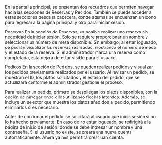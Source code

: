 En la pantalla principal, se presentan dos recuadros que permiten navegar hacia las secciones de Reservas y Pedidos. También se puede acceder a estas secciones desde la cabecera, donde además se encuentran un ícono para regresar a la página principal y otro para iniciar sesión.

Reservas
En la sección de Reservas, es posible realizar una reserva sin necesidad de iniciar sesión. Solo se requiere proporcionar un nombre y seleccionar un número de mesa disponible. Sin embargo, al estar logueado, se podrán visualizar las reservas realizadas, mostrando el número de mesa y el estado de la reserva. Si el administrador marca una reserva como completada, esta dejará de estar visible para el usuario.

Pedidos
En la sección de Pedidos, se pueden realizar pedidos y visualizar los pedidos previamente realizados por el usuario. Al revisar un pedido, se muestran el ID, los platos solicitados y el estado del pedido, que se actualizará conforme el administrador gestione el proceso.

Para realizar un pedido, primero se despliegan los platos disponibles, con la opción de navegar entre ellos utilizando flechas laterales. Además, se incluye un selector que muestra los platos añadidos al pedido, permitiendo eliminarlos si es necesario.

Antes de confirmar el pedido, se solicitará al usuario que inicie sesión si no lo ha hecho previamente. En caso de no estar logueado, se redirigirá a la página de inicio de sesión, donde se debe ingresar un nombre y una contraseña. Si el usuario no existe, se creará una nueva cuenta automáticamente. Ahora ya nos permitirá crear uan cuenta. 
